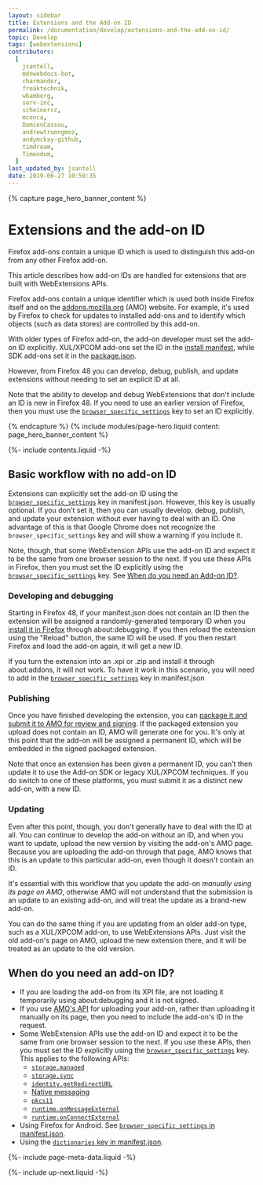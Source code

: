 ```yaml
---
layout: sidebar
title: Extensions and the Add-on ID
permalink: /documentation/develop/extensions-and-the-add-on-id/
topic: Develop
tags: [webextensions]
contributors:
  [
    jsantell,
    mdnwebdocs-bot,
    charmander,
    freaktechnik,
    wbamberg,
    serv-inc,
    scheinercc,
    mconca,
    DamienCassou,
    andrewtruongmoz,
    andymckay-github,
    timdream,
    Timendum,
  ]
last_updated_by: jsantell
date: 2019-06-27 10:50:35
---
```


<!-- Page Hero Banner -->

{% capture page_hero_banner_content %}

# Extensions and the add-on ID

Firefox add-ons contain a unique ID which is used to distinguish this add-on from any other Firefox add-on.

This article describes how add-on IDs are handled for extensions that are built with WebExtensions APIs.

Firefox add-ons contain a unique identifier which is used both inside Firefox itself and on the [addons.mozilla.org](https://addons.mozilla.org/) (AMO) website. For example, it's used by Firefox to check for updates to installed add-ons and to identify which objects (such as data stores) are controlled by this add-on.

With older types of Firefox add-on, the add-on developer must set the add-on ID explicitly. XUL/XPCOM add-ons set the ID in the [install manifest](https://developer.mozilla.org/docs/Mozilla/Add-ons/Install_Manifests), while SDK add-ons set it in the [package.json](https://developer.mozilla.org/docs/Mozilla/Add-ons/SDK/Tools/package_json).

However, from Firefox 48 you can develop, debug, publish, and update extensions without needing to set an explicit ID at all.

<div class="note" markdown="1">

Note that the ability to develop and debug WebExtensions that don't include an ID is new in Firefox 48\. If you need to use an earlier version of Firefox, then you must use the [`browser_specific_settings`](https://developer.mozilla.org/docs/Mozilla/Add-ons/WebExtensions/manifest.json/browser_specific_settings) key to set an ID explicitly.

</div>

{% endcapture %}
{% include modules/page-hero.liquid
  content: page_hero_banner_content
%}

<!-- END: Page Hero Banner -->

<!-- Single Column Body Module -->

<section id="basic-workflow-with-no-add-on-id" class="module">
<aside class="module-aside table-of-contents">

{%- include contents.liquid -%}

</aside>
<article class="module-content grid-x grid-padding-x">
<div class="cell small-12" markdown="1">

## Basic workflow with no add-on ID

Extensions can explicitly set the add-on ID using the [`browser_specific_settings`](https://developer.mozilla.org/docs/Mozilla/Add-ons/WebExtensions/manifest.json/browser_specific_settings) key in manifest.json. However, this key is usually optional. If you don't set it, then you can usually develop, debug, publish, and update your extension without ever having to deal with an ID. One advantage of this is that Google Chrome does not recognize the `browser_specific_settings` key and will show a warning if you include it.

Note, though, that some WebExtension APIs use the add-on ID and expect it to be the same from one browser session to the next. If you use these APIs in Firefox, then you must set the ID explicitly using the [`browser_specific_settings`](https://developer.mozilla.org/docs/Mozilla/Add-ons/WebExtensions/manifest.json/browser_specific_settings) key. See [When do you need an Add-on ID?](#when-do-you-need-an-add-on-id).

### Developing and debugging

Starting in Firefox 48, if your manifest.json does not contain an ID then the extension will be assigned a randomly-generated temporary ID when you [install it in Firefox](/documentation/develop/temporary-installation-in-firefox/) through about:debugging. If you then reload the extension using the "Reload" button, the same ID will be used. If you then restart Firefox and load the add-on again, it will get a new ID.

If you turn the extension into an .xpi or .zip and install it through about:addons, it will not work. To have it work in this scenario, you will need to add in the [`browser_specific_settings`](https://developer.mozilla.org/docs/Mozilla/Add-ons/WebExtensions/manifest.json/browser_specific_settings) key in manifest.json

### Publishing

Once you have finished developing the extension, you can [package it and submit it to AMO for review and signing](/documentation/publish/signing-and-distribution-overview/). If the packaged extension you upload does not contain an ID, AMO will generate one for you. It's only at this point that the add-on will be assigned a permanent ID, which will be embedded in the signed packaged extension.

Note that once an extension has been given a permanent ID, you can't then update it to use the Add-on SDK or legacy XUL/XPCOM techniques. If you do switch to one of these platforms, you must submit it as a distinct new add-on, with a new ID.

### Updating

Even after this point, though, you don't generally have to deal with the ID at all. You can continue to develop the add-on without an ID, and when you want to update, upload the new version by visiting the add-on's AMO page. Because you are uploading the add-on through that page, AMO knows that this is an update to this particular add-on, even though it doesn't contain an ID.

<div class="note" markdown="1">

It's essential with this workflow that you update the add-on _manually using its page on AMO_, otherwise AMO will not understand that the submission is an update to an existing add-on, and will treat the update as a brand-new add-on.

</div>

You can do the same thing if you are updating from an older add-on type, such as a XUL/XPCOM add-on, to use WebExtensions APIs. Just visit the old add-on's page on AMO, upload the new extension there, and it will be treated as an update to the old version.

</div>
</article>
</section>

<!-- END: Single Column Body Module -->

<!-- Single Column Body Module -->

<section id="when-do-you-need-an-add-on-id" class="module">
<article class="module-content grid-x grid-padding-x">
<div class="cell small-12" markdown="1">

## When do you need an add-on ID?

- If you are loading the add-on from its XPI file, are not loading it temporarily using about:debugging and it is not signed.
- If you use [AMO's API](https://addons-server.readthedocs.io/en/latest/topics/api/signing.html) for uploading your add-on, rather than uploading it manually on its page, then you need to include the add-on's ID in the request.
- Some WebExtension APIs use the add-on ID and expect it to be the same from one browser session to the next. If you use these APIs, then you must set the ID explicitly using the [`browser_specific_settings`](https://developer.mozilla.org/docs/Mozilla/Add-ons/WebExtensions/manifest.json/browser_specific_settings) key. This applies to the following APIs:
  - [`storage.managed`](https://developer.mozilla.org/docs/Mozilla/Add-ons/WebExtensions/API/storage/managed "A storage.StorageArea object that represents the managed storage area. Items in managed storage are set by the domain administrator or other native applications installed on user's computer, and are read-only for the extension. Trying to modify this storage area results in an error.")
  - [`storage.sync`](https://developer.mozilla.org/docs/Mozilla/Add-ons/WebExtensions/API/storage/sync 'Represents the sync storage area. Items in sync storage are synced by the browser, and are available across all instances of that browser that the user is logged into (e.g. via Firefox sync, or a Google account), across different devices.')
  - [`identity.getRedirectURL`](https://developer.mozilla.org/docs/Mozilla/Add-ons/WebExtensions/API/identity/getRedirectURL 'Generates a URL that you can use as a redirect URL.')
  - [Native messaging](https://developer.mozilla.org/Add-ons/WebExtensions/Native_messaging)
  - [`pkcs11`](https://developer.mozilla.org/docs/Mozilla/Add-ons/WebExtensions/API/pkcs11 'The pkcs11 API enables an extension to enumerate PKCS #11 security modules and to make them accessible to the browser as sources of keys and certificates.')
  - [`runtime.onMessageExternal`](https://developer.mozilla.org/docs/Mozilla/Add-ons/WebExtensions/API/runtime/onMessageExternal "This API can't be used in a content script.")
  - [`runtime.onConnectExternal`](https://developer.mozilla.org/docs/Mozilla/Add-ons/WebExtensions/API/runtime/onConnectExternal 'Fired when an extension receives a connection request from a different extension.')
- Using Firefox for Android. See [`browser_specific_settings` in manifest.json](https://developer.mozilla.org/Add-ons/WebExtensions/manifest.json/browser_specific_settings).
- Using the [`dictionaries` key in manifest.json](https://developer.mozilla.org/Mozilla/Add-ons/WebExtensions/manifest.json/dictionaries).

</div>
</article>
</section>

<!-- END: Single Column Body Module -->

<!-- Meta Data -->

{%- include page-meta-data.liquid -%}

<!-- END: Meta Data -->

<!-- Up Next -->

{%- include up-next.liquid -%}

<!-- END: Up Next -->
